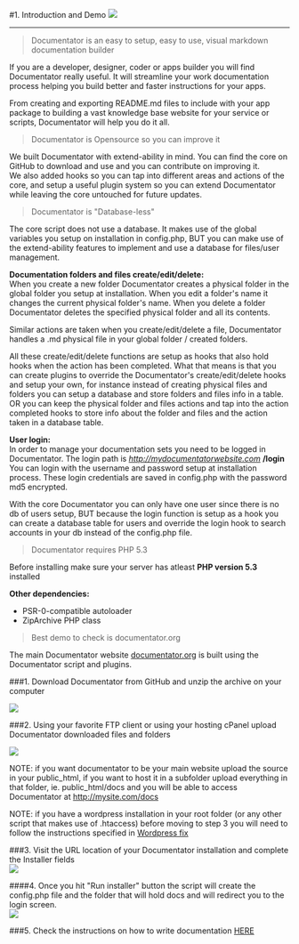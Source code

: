 #1. Introduction and Demo
![](http://documentator.org/assets/img/introduction.png)
***
>Documentator is an easy to setup, easy to use, visual markdown documentation builder

If you are a developer, designer, coder or apps builder you will find Documentator really useful. It will streamline your work documentation process helping you build better and faster instructions for your apps.

From creating and exporting README.md files to include with your app package to building a vast knowledge base website for your service or scripts, Documentator will help you do it all.

> Documentator is Opensource so you can improve it

We built Documentator with extend-ability in mind. You can find the core on GitHub to download and use and you can contribute on improving it.  
We also added hooks so you can tap into different areas and actions of the core, and setup a useful plugin system so you can extend Documentator while leaving the core untouched for future updates.

>Documentator is "Database-less" 

The core script does not use a database. It makes use of the global variables you setup on installation in config.php, BUT you can make use of the extend-ability features to implement and use a database for files/user management.

**Documentation folders and files create/edit/delete:**  
When you create a new folder Documentator creates a physical folder in the global folder you setup at installation. When you edit a folder's name it changes the current physical folder's name. When you delete a folder Documentator deletes the specified physical folder and all its contents.  

Similar actions are taken when you create/edit/delete a file, Documentator handles a .md physical file in your global folder / created folders.  

All these create/edit/delete functions are setup as hooks that also hold hooks when the action has been completed. What that means is that you can create plugins to override the Documentator's create/edit/delete hooks and setup your own, for instance instead of creating physical files and folders you can setup a database and store folders and files info in a table. OR you can keep the physical folder and files actions and tap into the action completed hooks to store info about the folder and files and the action taken in a database table.  

**User login:**  
In order to manage your documentation sets you need to be logged in Documentator. The login path is *http://mydocumentatorwebsite.com* **/login**  
You can login with the username and password setup at installation process. These login credentials are saved in config.php with the password md5 encrypted.

With the core Documentator you can only have one user since there is no db of users setup, BUT because the login function is setup as a hook you can create a database table for users and override the login hook to search accounts in your db instead of the config.php file.

>Documentator requires PHP 5.3

Before installing make sure your server has atleast **PHP version 5.3** installed

**Other dependencies:**  

* PSR-0-compatible autoloader  
* ZipArchive PHP class

>Best demo to check is documentator.org

The main Documentator website [documentator.org](http://documentator.org) is built using the Documentator script and plugins.

###1. Download Documentator from GitHub and unzip the archive on your computer

![](http://documentator.org/assets/img/instructions-download.png)

###2. Using your favorite FTP client or using your hosting cPanel upload Documentator downloaded files and folders

![](http://documentator.org/assets/img/instructions-upload.png)  

NOTE: if you want documentator to be your main website upload the source in your public\_html, if you want to host it in a subfolder upload everything in that folder, ie. public\_html/docs and you will be able to access Documentator at http://mysite.com/docs

NOTE: if you have a wordpress installation in your root folder (or any other script that makes use of .htaccess) before moving to step 3 you will need to follow the instructions specified in [Wordpress fix](http://documentator.org/1.%20Getting%20started/4.%20Wordpress%20fix)

###3. Visit the URL location of your Documentator installation and complete the Installer fields  
![](http://documentator.org/assets/img/instructions-installer.png)

####4. Once you hit "Run installer" button the script will create the config.php file and the folder that will hold docs and will redirect you to the login screen.  
![](http://documentator.org/assets/img/instructions-login.png)

###5. Check the instructions on how to write documentation [HERE](http://documentator.org/1.%20Getting%20started/3.%20Writing%20documentation)